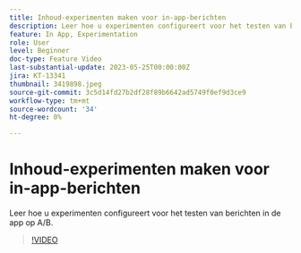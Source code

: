 ```yaml
---
title: Inhoud-experimenten maken voor in-app-berichten
description: Leer hoe u experimenten configureert voor het testen van berichten in de app op A/B.
feature: In App, Experimentation
role: User
level: Beginner
doc-type: Feature Video
last-substantial-update: 2023-05-25T00:00:00Z
jira: KT-13341
thumbnail: 3419898.jpeg
source-git-commit: 3c5d14fd27b2df28f89b6642ad5749f0ef9d3ce9
workflow-type: tm+mt
source-wordcount: '34'
ht-degree: 0%

---
```



# Inhoud-experimenten maken voor in-app-berichten

Leer hoe u experimenten configureert voor het testen van berichten in de app op A/B.

>[!VIDEO](https://video.tv.adobe.com/v/3419898/?learn=on)
